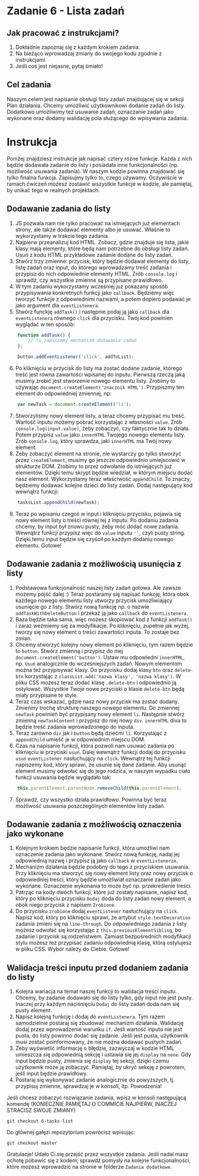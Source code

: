 # Zadanie 6 - Lista zadań

## Jak pracować z instrukcjami?

1. Dokładnie zapoznaj się z każdym krokiem zadania.
2. Na bieżąco wprowadzaj zmiany do swojego kodu zgodnie z instrukcjami.
3. Jeśli coś jest niejasne, pytaj śmiało!

## Cel zadania

Naszym celem jest napisanie obsługi listy zadań znajdującej się w sekcji Plan działania. Chcemy umożliwić użytkownikowi dodanie zadań do listy. Dodatkowo umożliwimy też usuwanie zadań, oznaczanie zadań jako wykonane oraz dodamy walidację pola służącego do wpisywania zadania.

# Instrukcja

Poniżej znajdziesz instrukcje jak napisać cztery różne funkcje. Każda z nich będzie dodawała zadanie do listy i posiadała inne funkcjonalności (np. możliwość usuwania zadania). W naszym kodzie powinna znajdować się tylko finalna funkcja. Zapisujmy tylko to, czego używamy. Oczywiście w ramach ćwiczeń możesz zostawić wszystkie funkcje w kodzie, ale pamiętaj, by unikać tego w realnych projektach. 

## Dodawanie zadania do listy

1. JS pozwala nam nie tylko pracować na istniejących już elementach strony, ale także dodawać elementy albo je usuwać. Właśnie to wykorzystamy w trakcie tego zadania. 
2. Najpierw przeanalizuj kod HTML. Zobacz, gdzie znajduje się lista, jakie klasy mają elementy, które będą nam potrzebne do obsługi listy zadań. Usuń z kodu HTML przykładowe zadanie dodane do listy zadań.
3. Stwórz trzy zmienne: przycisk, który będzie dodawał elementy do listy, listę zadań oraz input, do którego wprowadzamy treść zadania i przypisz do nich odpowiednie elementy HTML. Zrób `console.log` i sprawdź, czy wszystkie zmienne są przypisane prawidłowo.
4. W tym zadaniu wykorzystamy wcześniej już pokazany sposób przypisywania konkretnych funkcji jako `callback`. Będziemy więc tworzyć funkcje z odpowiednimi nazwami, a potem dopiero podawać je jako argument dla `eventListenera`.
5. Stwórz funckję `addTask()` i następnie podaj ją jako `callback` dla `eventListenera` równego `click` dla przycisku. Twój kod powinien wyglądać w ten sposób:
```javascript
    function addTask() {
        // tu zapiszemy mechanizm dodawania zadań
    };

    button.addEventListener('click', addToList);
```
6. Po kliknięciu w przycisk do listy ma zostać dodane zadanie, którego treść jest równa zawartości wpisanej do inputu. Pierwszą rzeczą jaką musimy zrobić jest stworzenie nowego elementu listy. Zrobimy to używając `document.createElement('znacznik HTML')`. Przypiszmy ten element do odpowiedniej zmiennej, np:
```javascript
    var newTask = document.createElement('li');
```
7. Stworzyliśmy nowy element listy, a teraz chcemy przypisać mu treść. Wartość inputu możemy pobrać korzystając z własności `value`. Zrób `console.log(input.value)`, żeby zobaczyć, czy faktycznie tak to działa. Potem przypisz `value` jako `innerHTML` Twojego nowego elementu listy. Zrób `console.log`, który sprawdza, jaki `innerHTML` ma Twój nowy element.
8. Żeby zobaczyć element na stronie, nie wystarczy go tylko stworzyć przez `createElement`, musimy go jeszcze odpowiednio umiejscowić w strukturze DOM. Zrobimy to przez odwołanie do istniejących już elementów. Dzięki temu skrypt będzie wiedział, w którym miejscu dodać nasz element. Wykorzystamy teraz właściwość `appendChild`. To znaczy, będziemy dodawać kolejne dzieci do listy zadań. Dodaj następujący kod wewnątrz funkcji:
```javascript
    tasksList.appendChild(newTask);
```
9. Teraz po wpisaniu czegoś w input i kliknięciu przycisku, pojawia się nowy element listy o treści równej tej z inputu. Po dodaniu zadania chcemy, by input był znowu pusty, żeby móc dodać nowe zadania. Wewnątrz funkcji przypisz więc do `value` inputu `''`, czyli pusty string. Dzięki temu input będzie się czyścił po każdym dodaniu nowego elementu. Gotowe!

## Dodawanie zadania z możliwością usunięcia z listy

1. Podstawowa funkcjonalność naszej listy zadań gotowa. Ale zawsze możemy pójść dalej :) Teraz postaramy się napisać funkcję, która obok każdego nowego elementu listy utworzy przycisk umożliwiający usunięcie go z listy. Stwórz nową funkcję np. o nazwie `addTaskWithDeleteButton` i przekaż ją jako `callback` do `eventListenera`. 
2. Baza będzie taka sama, więc możesz skopiować kod z funkcji `addTask()` i zaraz weźmiemy się za modyfikacje. Po kliknięciu, zupełnie jak wyżej, tworzy się nowy element o treści zawartości inputa. To zostaje bez zmian. 
3. Chcemy stworzyć kolejny nowy element po kliknięciu, tym razem będzie to `button`. Stwórz zmienną i przypisz do niej `document.createElement('button')`. Ustaw mu odpowiedni `innerHTML`, np. `Usuń` analogicznie do wcześniejszych zadań. Nowym elementom można też przypisywać klasy. Do przycisku dodaj klasy `btn` oraz `delete-btn` korzystając z `classList.add('nazwa klasy', 'nazwa klasy')`. W pliku CSS możesz teraz dodać klasę `.delete-btn` i odpowiednio ją ostylować. Wszystkie Twoje nowe przyciski o klasie `delete-btn` będą miały przypisane te style.
4. Teraz czas wskazać, gdzie nasz nowy przycisk ma zostać dodany. Zmieńmy trochę strukturę naszego nowego elementu. Do zmiennej `newTask` powinień być przypisany nowy element `li`. Następnie stwórz zmienną `newTaskContent` i przypisz do niej nowy `div`. `innerHTML` diva to będzie treść zadania wprowadzonego do inputa.
5. Teraz zarówno `div` jak i `button` będą dziećmi `li`. Korzystając z `appendChild` umieść je w odpowiednim miejscu DOM.
6. Czas na napisanie funkcji, która pozwoli nam usuwać zadania po kliknięciu w przyciski `usuń`. Dalej wewnątrz funkcji dodaj do przycisku `usuń` `eventListener` nasłuchujący na `click`. Wewnątrz tej funkcji napiszemy kod, który sprawi, że usunie się dane zadanie. Aby usunąć element musimy odwołać się do jego rodzica, w naszym wypadku ciało funkcji usuwania będzie wyglądało tak:
```javascript
    this.parentElement.parentNode.removeChild(this.parentElement);
```
7. Sprawdź, czy wszystko działa prawidłowo. Powinna być teraz możliwość usuwania poszczególnych elementów listy zadań.

## Dodawanie zadania z możliwością oznaczenia jako wykonane

1. Kolejnym krokiem będzie napisanie funkcji, która umożliwi nam oznaczenie zadania jako wykonane. Stwórz nową funkcję, nadaj jej odpowiednią nazwę i przypisz ją jako `callback` w `eventListenerze`.
2. Mechanizm działania będzie podobny do tego z przyciskiem usuwania. Przy kliknięciu ma stworzyć się nowy element listy oraz nowy przycisk o odpowiedniej treści, który będzie umożliwiał oznaczanie zadań jako wykonane. Oznaczenie wykonania to może być np. przekreślenie treści. 
3. Patrząc na kody dwóch funkcji, które już zostały napisane, napisz kod, który po kliknięciu przycisku `Dodaj` doda do listy zadań nowy element, a obok niego przycisk z napisem `Zrobione`. 
4. Do przycisku `zrobione` dodaj `eventListener` nasłuchujący na `click`. Napisz kod, który po kliknięciu sprawi, że artybut `style.textDecoration` zadania zmieni się na `line-through`. Do odpowiedniego zadania z listy możesz odwołać się korzystając z `this.previousElementSibling`, bo zadanie i przycisk są rodzeństwem. Zamiast bezpośrednich modyfikacji stylu możesz też przypisać zadaniu odpowiednią klasę, którą ostylujesz w pliku CSS. Wybór należy do Ciebie. Gotowe!

## Walidacja treści inputu przed dodaniem zadania do listy

1. Kolejna wariacja na temat naszej funkcji to walidacja treści inputu. Chcemy, by zadanie dodawało się do listy tylko, gdy input nie jest pusty. Inaczej przy każdym naciśnięciu `Dodaj` do listy zadań doda nam się pusty element. 
2. Napisz kolejną funkcję i dodaj do `eventListenera`. Tym razem samodzielnie postaraj się zbudować mechanizm działania. Walidację dodaj przez wprowadzenie warunku `if`. Jeśli wartość inputu nie jest pusta, do listy powinno dodać się zadanie. Jeśli jest pusta, użytkownik musi zostać poinformowany, że nie można dodawać pustych zadań. 
3. Żeby wyświetlić informację o błędzie, zazwyczaj w kodzie HTML umieszcza się odpowiednią sekcję i ustawia się jej `display` na `none`. Gdy input będzie pusty, zmienia się `display` tej sekcji, dzięki czemu użytkownik może ją zobaczyć. Pamiętaj, by ukryć sekcję z powrotem, jeśli input będzie prawidłowy.
4. Postaraj się wykonywać zadanie analogicznie do powyższych, tj. przypisuj zmienne, sprawdzaj je w konsoli, itp. Powodzenia!

Jeśli chcesz zobaczyć rozwiązanie zadania, wpisz w konsoli następującą komendę (KONIECZNIE PAMIĘTAJ O COMMICIE NAJPIERW, INACZEJ STRACISZ SWOJE ZMIANY)
```
git checkout 6-tasks-list
```
Do głównej gałęzi repozytorium powrócisz wpisując:
```
git checkout master
```
Gratulacje! Udało Ci się przejść przez wszystkie zadania. Jeśli nadal masz ochotę pobawić się z kodem, sprawdź pomysły na kolejne funkcjonalności, które możesz wprowadzić na stronie w folderze `Zadania dodatkowe`. 